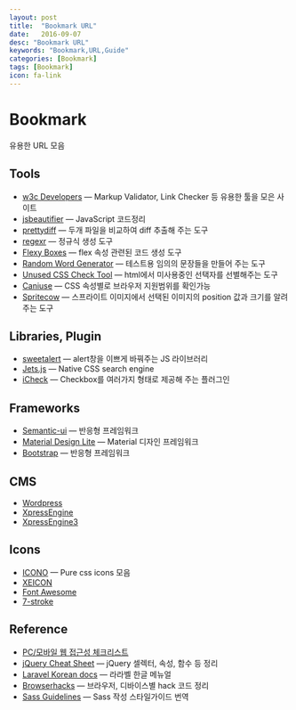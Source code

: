 ```yaml
---
layout: post
title:  "Bookmark URL"
date:   2016-09-07
desc: "Bookmark URL"
keywords: "Bookmark,URL,Guide"
categories: [Bookmark]
tags: [Bookmark]
icon: fa-link
---
```


Bookmark
===

유용한 URL 모음

## Tools
* [w3c Developers](http://w3c.github.io/developers/tools/) — Markup Validator, Link Checker 등 유용한 툴을 모은 사이트
* [jsbeautifier](http://jsbeautifier.org/) — JavaScript 코드정리
* [prettydiff](http://prettydiff.com/) — 두개 파일을 비교하여 diff 추출해 주는 도구
* [regexr](http://www.regexr.com/) — 정규식 생성 도구
* [Flexy Boxes](http://the-echoplex.net/flexyboxes/) — flex 속성 관련된 코드 생성 도구
* [Random Word Generator](http://watchout4snakes.com/wo4snakes/Random/RandomParagraph) — 테스트용 임의의 문장들을 만들어 주는 도구
* [Unused CSS Check Tool](http://nuli.navercorp.com/sharing/fe/uc) — html에서 미사용중인 선택자를 선별해주는 도구
* [Caniuse](http://caniuse.com/) — CSS 속성별로 브라우저 지원범위를 확인가능
* [Spritecow](http://www.spritecow.com/) — 스프라이트 이미지에서 선택된 이미지의 position 값과 크기를 알려주는 도구

## Libraries, Plugin
* [sweetalert](http://t4t5.github.io/sweetalert/) — alert창을 이쁘게 바꿔주는 JS 라이브러리
* [Jets.js](http://jets.js.org/) — Native CSS search engine
* [iCheck](http://icheck.fronteed.com/) — Checkbox를 여러가지 형태로 제공해 주는 플러그인

## Frameworks

* [Semantic-ui](http://semantic-ui.com/) — 반응형 프레임워크
* [Material Design Lite](https://getmdl.io/) — Material 디자인 프레임워크
* [Bootstrap](http://bootstrapk.com/) — 반응형 프레임워크

## CMS

* [Wordpress](https://ko.wordpress.org/)
* [XpressEngine](http://www.xpressengine.com/)
* [XpressEngine3](https://xpressengine.io/)

## Icons

* [ICONO](http://saeedalipoor.github.io/icono/) — Pure css icons 모음
* [XEICON](http://xpressengine.github.io/XEIcon/)
* [Font Awesome](http://fontawesome.io/icons/)
* [7-stroke](http://themes-pixeden.com/font-demos/7-stroke/)

## Reference

* [PC/모바일 웹 접근성 체크리스트](http://nuli.navercorp.com/sharing/a11y/checklist)
* [jQuery Cheat Sheet](https://oscarotero.com/jquery/) — jQuery 셀렉터, 속성, 함수 등 정리
* [Laravel Korean docs](http://xpressengine.github.io/laravel-korean-docs/) — 라라벨 한글 메뉴얼
* [Browserhacks](http://browserhacks.com/) — 브라우저, 디바이스별 hack 코드 정리
* [Sass Guidelines](http://sass-guidelin.es/ko/) — Sass 작성 스타일가이드 번역